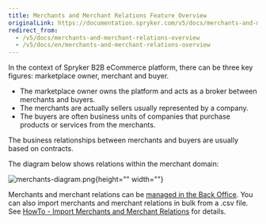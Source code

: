 ```yaml
---
title: Merchants and Merchant Relations Feature Overview
originalLink: https://documentation.spryker.com/v5/docs/merchants-and-merchant-relations-overview
redirect_from:
  - /v5/docs/merchants-and-merchant-relations-overview
  - /v5/docs/en/merchants-and-merchant-relations-overview
---
```


In the context of Spryker B2B eCommerce platform, there can be three key figures: marketplace owner, merchant and buyer.

* The marketplace owner owns the platform and acts as a broker between merchants and buyers.
* The merchants are actually sellers usually represented by a company.
* The buyers are often business units of companies that purchase products or services from the merchants.

The business relationships between merchants and buyers are usually based on contracts.

The diagram below shows relations within the merchant domain:

![merchants-diagram.png](https://confluence-connect.gliffy.net/embed/image/9c3eb6cd-8492-4550-a280-e218bd3b974a.png?utm_medium=live&utm_source=custom){height="" width=""}

Merchants and merchant relations can be [managed in the Back Office](https://documentation.spryker.com/4/docs/merchants ). You can also import merchants and merchant relations in bulk from a .csv file. See [HowTo - Import Merchants and Merchant Relations](https://documentation.spryker.com/docs/en/howto-import-merchants-and-merchant-relations) for details.
